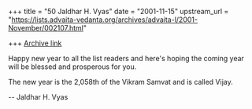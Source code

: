 +++
title = "50 Jaldhar H. Vyas"
date = "2001-11-15"
upstream_url = "https://lists.advaita-vedanta.org/archives/advaita-l/2001-November/002107.html"

+++
[Archive link](https://lists.advaita-vedanta.org/archives/advaita-l/2001-November/002107.html)

Happy new year to all the list readers and here's hoping the coming year
will be blessed and prosperous for you.

The new year is the 2,058th of the Vikram Samvat and is called Vijay.

--
Jaldhar H. Vyas <jaldhar at braincells.com>

